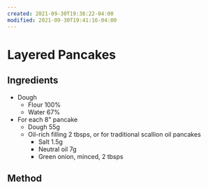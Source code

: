 ```yaml
---
created: 2021-09-30T19:38:22-04:00
modified: 2021-09-30T19:41:16-04:00
---
```


# Layered Pancakes

## Ingredients
* Dough
   * Flour 100%
   * Water 67%
* For each 8" pancake
   * Dough 55g
   * Oil-rich filling 2 tbsps, or for traditional scallion oil pancakes
      * Salt 1.5g
      * Neutral oil 7g
      * Green onion, minced, 2 tbsps

## Method
